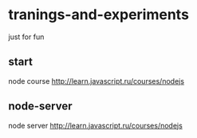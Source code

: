 # tranings-and-experiments

just for fun

## start
node course http://learn.javascript.ru/courses/nodejs

## node-server
node server http://learn.javascript.ru/courses/nodejs